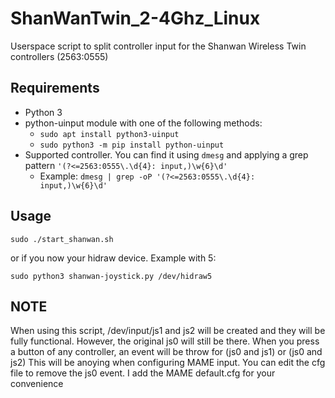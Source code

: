 # ShanWanTwin_2-4Ghz_Linux
Userspace script to split controller input for the Shanwan Wireless Twin controllers (2563:0555)

## Requirements
- Python 3
- python-uinput module with one of the following methods:
  - `sudo apt install python3-uinput`
  - `sudo python3 -m pip install python-uinput`
- Supported controller. You can find it using `dmesg` and applying a grep pattern `'(?<=2563:0555\.\d{4}: input,)\w{6}\d'`
   - Example: `dmesg | grep -oP '(?<=2563:0555\.\d{4}: input,)\w{6}\d'`

## Usage

`sudo ./start_shanwan.sh`

or if you now your hidraw device. Example with 5:

`sudo python3 shanwan-joystick.py /dev/hidraw5`

## NOTE

When using this script, /dev/input/js1 and js2 will be created and they will be fully functional.
However, the original js0 will still be there.
When you press a button of any controller, an event will be throw for (js0 and js1) or (js0 and js2) 
This will be anoying when configuring MAME input. You can edit the cfg file to remove the js0 event.
I add the MAME default.cfg for your convenience
